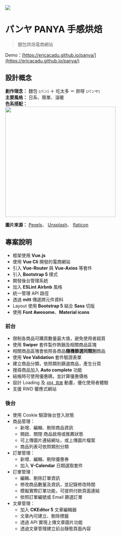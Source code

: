 ![](https://i.imgur.com/8aE1ZEr.jpg)

# パンヤ PANYA 手感烘焙
> 麵包烘焙電商網站

Demo：[https://ericacadu.github.io/panya/](https://ericacadu.github.io/panya/)

## 設計概念
**創作理念：** 麵包 <small>(パン)</small> ＋ 吃太多 ＝ 胖呀 <small>(パンヤ)</small><br>
**主要風格：** 日系、簡單、溫暖<br>
**色系搭配：** <br>
<img src="https://i.imgur.com/zhl1w8O.png" width="350" />

**圖片來源：**
[Pexels](https://www.pexels.com/)、
[Unsplash](https://unsplash.com/)、
[flaticon](http://www.flaticon.com/)




## 專案說明
* 框架使用 **Vue.js** 
* 使用 **Vue Cli** 開發的電商網站
* 引入 **Vue-Router** 與 **Vue-Axios** 等套件
* 引入 **Bootstrap 5** 樣式
* 開發後台管理系統
* 加入 **ESLint Airbnb** 風格
* 統一管理 API 路徑
* 透過 **mitt** 傳遞跨元件資料
* Layout 使用 **Bootstrap 5** 結合 **Sass** 切版
* 使用 **Font Awesome**、**Material icons**


### 前台
* 限制各商品可購買數量最大值，避免使用者超買
* 使用 **Swiper** 套件製作熱銷及相關商品區塊
* 相關商品區塊會依照各商品**隨機篩選同類別**商品
* 使用 **Vee Validation** 套件驗證表單
* 建立商品分類，依照類別篩選商品，產生分頁
* 搜尋商品加入 **Auto complete** 功能
* 結帳時可使用優惠碼，並計算優惠價格
* 設計 Loading 及 [`404 頁面`](https://ericacadu.github.io/panya/#/404) 動畫，優化使用者體驗
* 支援 RWD 響應式網站

### 後台
* 使用 Cookie 驗證後台登入狀態
* 商品管理：
  * 新增、編輯、刪除商品資訊
  * 開啟、關閉 商品啟用或推薦狀態
  * 可上傳圖片連結網址，或上傳圖片檔案
  * 商品列表可依照類別分類
* 訂單管理：
  * 新增、編輯、刪除優惠券
  * 加入 **V-Calendar** 日期選取套件
* 訂單管理：
  * 編輯、刪除訂單資訊
  * 修改商品數量及資訊，並記錄修改時間
  * 模擬實際訂單功能，可提供付款頁面連結
  * 依照訂單編號或 Email 篩選訂單
* 文章管理：
  * 加入 **CKEditor 5** 文章編輯器
  * 文章內可建立、刪除標籤
  * 透過 API 實現上傳文章圖片功能
  * 透過文章管理建立前台靜態頁面內容




